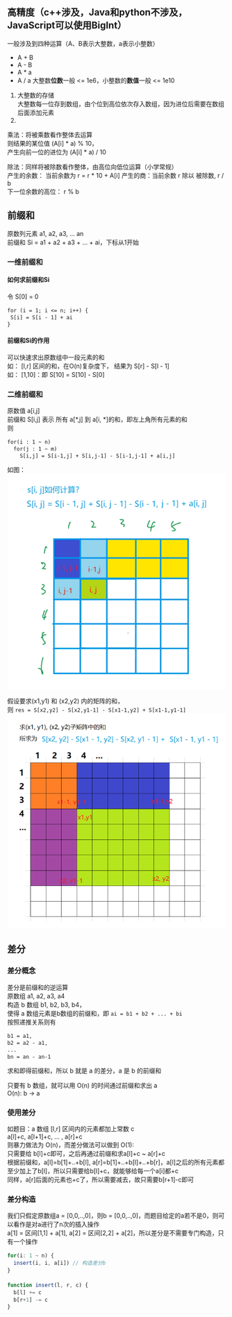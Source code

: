 ## 高精度（c++涉及，Java和python不涉及，JavaScript可以使用BigInt）
一般涉及到四种运算（A、B表示大整数，a表示小整数）  
- A + B  
- A - B
- A * a
- A / a
大整数**位数**一般 <= 1e6，小整数的**数值**一般 <= 1e10
1. 大整数的存储  
大整数每一位存到数组，由个位到高位依次存入数组，因为进位后需要在数组后面添加元素
2. 

乘法：将被乘数看作整体去运算  
则结果的某位值 (A[i] * a) % 10，  
产生向前一位的进位为 (A[i] * a) / 10

除法：同样将被除数看作整体，由高位向低位运算（小学常规）  
产生的余数： 当前余数为 r = r * 10 + A[i]
产生的商：当前余数 r 除以 被除数, r / b  
下一位余数的高位： r % b

## 前缀和
原数列元素 a1, a2, a3, ... an  
前缀和 Si = a1 + a2 + a3 + ... + ai，下标从1开始
### 一维前缀和
#### 如何求前缀和Si
令 S[0] = 0
```
for (i = 1; i <= n; i++) {
 S[i] = S[i - 1] + ai
}
```
#### 前缀和Si的作用
可以快速求出原数组中一段元素的和  
如： [l,r] 区间的和，在O(n)复杂度下， 结果为 S[r] - S[l - 1]  
如： [1,10]：即 S[10] = S[10] - S[0]

### 二维前缀和
原数值 a[i,j]  
前缀和 S[i,j] 表示 所有 a[*,j] 到 a[i, *]的和，即左上角所有元素的和  
则 
```
for(i : 1 ~ n)
  for(j : 1 ~ m)
    S[i,j] = S[i-1,j] + S[i,j-1] - S[i-1,j-1] + a[i,j]
```
如图：   
![](https://github.com/jc-yang/algorithm/blob/main/assets/images/presum.png)

假设要求(x1,y1) 和 (x2,y2) 内的矩阵的和，  
则 `res = S[x2,y2] - S[x2,y1-1] - S[x1-1,y2] + S[x1-1,y1-1]`   
![](https://github.com/jc-yang/algorithm/blob/main/assets/images/presum1.png)

## 差分
### 差分概念
差分是前缀和的逆运算  
原数组 a1, a2, a3, a4  
构造 b 数组 b1, b2, b3, b4，  
使得 a 数组元素是b数组的前缀和，即 `ai = b1 + b2 + ... + bi`  
按照递推关系则有  
```
b1 = a1,   
b2 = a2 - a1,   
...   
bn = an - an-1  
```
求和即得前缀和，所以 b 就是 a 的差分，a 是 b 的前缀和

只要有 b 数组，就可以用 O(n) 的时间通过前缀和求出 a  
O(n): b -> a
### 使用差分
如题目：a 数组 [l,r] 区间内的元素都加上常数 c  
a[l]+c, a[l+1]+c, ... , a[r]+c  
则暴力做法为 O(n)，而差分做法可以做到 O(1):  
只需要给 b[l]+c即可，之后再通过前缀和求a[l]+c ~ a[r]+c  
根据前缀和，a[l]=b[1]+..+b[l], a[r]=b[1]+..+b[l]+..+b[r]，a[l]之后的所有元素都至少加上了b[l]，所以只需要给b[l]+c，就能够给每一个a[i]都+c  
同样，a[r]后面的元素也+c了，所以需要减去，故只需要b[r+1]-c即可

### 差分构造
我们只假定原数组a = [0,0,..,0]，则b = [0,0,..,0]，而题目给定的a若不是0，则可以看作是对a进行了n次的插入操作  
a[1] = 区间[1,1] + a[1], a[2] = 区间[2,2] + a[2]，所以差分是不需要专门构造，只有一个操作
```js
for(i: 1 ~ n) {
  insert(i, i, a[i]) // 构造差分b
}

function insert(l, r, c) {
  b[l] += c
  b[r+1] -= c
}
```